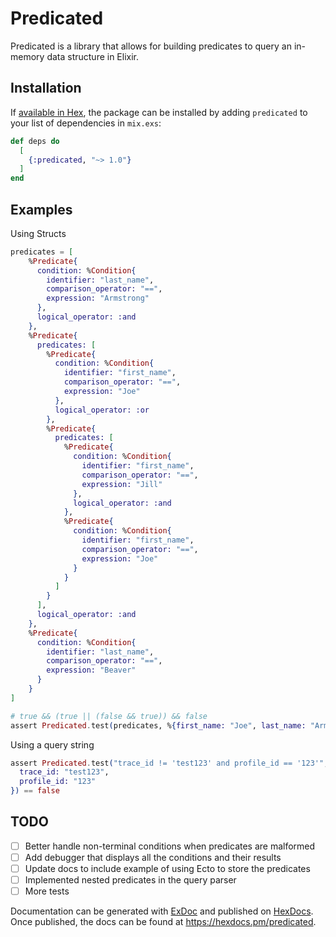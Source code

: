 # Predicated

Predicated is a library that allows for building predicates to query an in-memory data structure in Elixir.

## Installation

If [available in Hex](https://hex.pm/packages/predicated), the package can be installed
by adding `predicated` to your list of dependencies in `mix.exs`:

```elixir
def deps do
  [
    {:predicated, "~> 1.0"}
  ]
end
```

## Examples

Using Structs

```elixir
predicates = [
    %Predicate{
      condition: %Condition{
        identifier: "last_name",
        comparison_operator: "==",
        expression: "Armstrong"
      },
      logical_operator: :and
    },
    %Predicate{
      predicates: [
        %Predicate{
          condition: %Condition{
            identifier: "first_name",
            comparison_operator: "==",
            expression: "Joe"
          },
          logical_operator: :or
        },
        %Predicate{
          predicates: [
            %Predicate{
              condition: %Condition{
                identifier: "first_name",
                comparison_operator: "==",
                expression: "Jill"
              },
              logical_operator: :and
            },
            %Predicate{
              condition: %Condition{
                identifier: "first_name",
                comparison_operator: "==",
                expression: "Joe"
              }
            }
          ]
        }
      ],
      logical_operator: :and
    },
    %Predicate{
      condition: %Condition{
        identifier: "last_name",
        comparison_operator: "==",
        expression: "Beaver"
      }
    }
]

# true && (true || (false && true)) && false
assert Predicated.test(predicates, %{first_name: "Joe", last_name: "Armstrong"}) == false
```

Using a query string

```elixir
assert Predicated.test("trace_id != 'test123' and profile_id == '123'", %{
  trace_id: "test123",
  profile_id: "123"
}) == false

```


## TODO

- [ ] Better handle non-terminal conditions when predicates are malformed
- [ ] Add debugger that displays all the conditions and their results
- [ ] Update docs to include example of using Ecto to store the predicates
- [ ] Implemented nested predicates in the query parser
- [ ] More tests

Documentation can be generated with [ExDoc](https://github.com/elixir-lang/ex_doc)
and published on [HexDocs](https://hexdocs.pm). Once published, the docs can
be found at <https://hexdocs.pm/predicated>.

